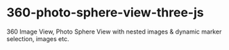 # 360-photo-sphere-view-three-js
360 Image View, Photo Sphere View with nested images &amp; dynamic marker selection, images etc.
